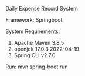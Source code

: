 Daily Expense Record System

Framework: Springboot

System Requirements:

1. Apache Maven 3.8.5
2. openjdk 17.0.3 2022-04-19
3. Spring CLI v2.7.0

Run: mvn spring-boot:run
